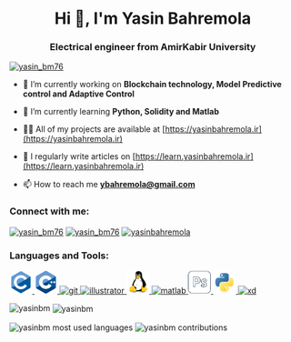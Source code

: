 <h1 align="center">Hi 👋, I'm Yasin Bahremola</h1>
<h3 align="center">Electrical engineer from AmirKabir University</h3>

<p align="left"> <a href="https://twitter.com/yasin_bm76" target="blank"><img src="https://img.shields.io/twitter/follow/yasin_bm76?logo=twitter&style=for-the-badge" alt="yasin_bm76" /></a> </p>

- 🔭 I’m currently working on **Blockchain technology, Model Predictive control and Adaptive Control**

- 🌱 I’m currently learning **Python, Solidity and Matlab**

- 👨‍💻 All of my projects are available at [https://yasinbahremola.ir](https://yasinbahremola.ir)

- 📝 I regularly write articles on [https://learn.yasinbahremola.ir](https://learn.yasinbahremola.ir)

- 📫 How to reach me **ybahremola@gmail.com**

<h3 align="left">Connect with me:</h3>
<p align="left">
<a href="https://twitter.com/yasin_bm76" target="blank"><img align="center" src="https://raw.githubusercontent.com/rahuldkjain/github-profile-readme-generator/master/src/images/icons/Social/twitter.svg" alt="yasin_bm76" height="30" width="40" /></a>
<a href="https://instagram.com/yasin_bm76" target="blank"><img align="center" src="https://raw.githubusercontent.com/rahuldkjain/github-profile-readme-generator/master/src/images/icons/Social/instagram.svg" alt="yasin_bm76" height="30" width="40" /></a>
<a href="https://www.youtube.com/c/yasinbahremola" target="blank"><img align="center" src="https://raw.githubusercontent.com/rahuldkjain/github-profile-readme-generator/master/src/images/icons/Social/youtube.svg" alt="yasinbahremola" height="30" width="40" /></a>
</p>

<h3 align="left">Languages and Tools:</h3>
<p align="left"> <a href="https://www.cprogramming.com/" target="_blank" rel="noreferrer"> <img src="https://raw.githubusercontent.com/devicons/devicon/master/icons/c/c-original.svg" alt="c" width="40" height="40"/> </a> <a href="https://www.w3schools.com/cpp/" target="_blank" rel="noreferrer"> <img src="https://raw.githubusercontent.com/devicons/devicon/master/icons/cplusplus/cplusplus-original.svg" alt="cplusplus" width="40" height="40"/> </a> <a href="https://git-scm.com/" target="_blank" rel="noreferrer"> <img src="https://www.vectorlogo.zone/logos/git-scm/git-scm-icon.svg" alt="git" width="40" height="40"/> </a> <a href="https://www.adobe.com/in/products/illustrator.html" target="_blank" rel="noreferrer"> <img src="https://www.vectorlogo.zone/logos/adobe_illustrator/adobe_illustrator-icon.svg" alt="illustrator" width="40" height="40"/> </a> <a href="https://www.linux.org/" target="_blank" rel="noreferrer"> <img src="https://raw.githubusercontent.com/devicons/devicon/master/icons/linux/linux-original.svg" alt="linux" width="40" height="40"/> </a> <a href="https://www.mathworks.com/" target="_blank" rel="noreferrer"> <img src="https://upload.wikimedia.org/wikipedia/commons/2/21/Matlab_Logo.png" alt="matlab" width="40" height="40"/> </a> <a href="https://www.photoshop.com/en" target="_blank" rel="noreferrer"> <img src="https://raw.githubusercontent.com/devicons/devicon/master/icons/photoshop/photoshop-line.svg" alt="photoshop" width="40" height="40"/> </a> <a href="https://www.python.org" target="_blank" rel="noreferrer"> <img src="https://raw.githubusercontent.com/devicons/devicon/master/icons/python/python-original.svg" alt="python" width="40" height="40"/> </a> <a href="https://www.adobe.com/products/xd.html" target="_blank" rel="noreferrer"> <img src="https://cdn.worldvectorlogo.com/logos/adobe-xd.svg" alt="xd" width="40" height="40"/> </a> </p>

<p><img align="left" src="https://github-readme-stats.vercel.app/api/top-langs?username=yasinbm&show_icons=true&locale=en&layout=compact" alt="yasinbm" /></p>

<p>&nbsp;<img align="center" src="https://github-readme-stats.vercel.app/api?username=yasinbm&show_icons=true&locale=en" alt="yasinbm" /></p>

<!-- Github Stats -->
<div>
  <img width="41%" align="center" src="https://github-readme-stats.vercel.app/api/top-langs/?username=yasinbm&theme=vue-dark&show_icons=true&locale=en&layout=compact&hide_border=true" alt="yasinbm most used languages" />
  <img width="57%" align="center" src="https://github-readme-streak-stats.herokuapp.com/?user=yasinbm&theme=vue-dark&hide_border=true" alt="yasinbm contributions" />
</div>

